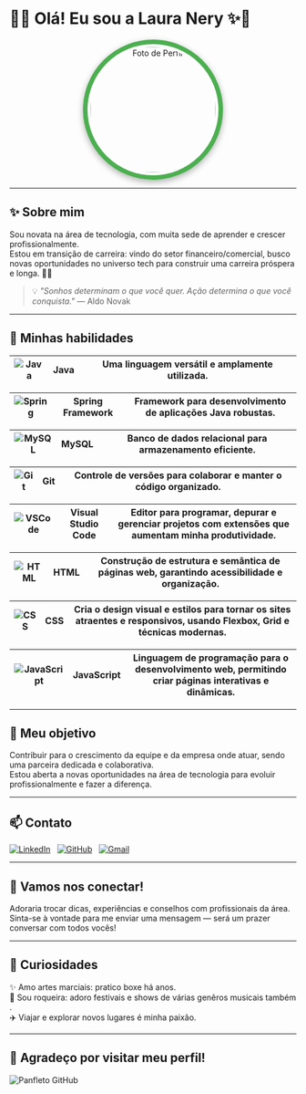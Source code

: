 # 🌟✨ **Olá! Eu sou a Laura Nery** ✨🌟

<p align="center">
  <img src="https://github.com/user-attachments/assets/ca944496-d147-431a-bb10-3718b0b0b9bf" alt="Foto de Perfil" width="220" style="border-radius:50%; border:6px double #2196F3; box-shadow: 0 4px 12px rgba(0,0,0,0.3); border: 8px solid #4CAF50; padding: 5px;"/>
</p> 

---

## ✨ Sobre mim

Sou novata na área de tecnologia, com muita sede de aprender e crescer profissionalmente.  
Estou em transição de carreira: vindo do setor financeiro/comercial, busco novas oportunidades no universo tech para construir uma carreira próspera e longa. 🚀✨

> 💡 *"Sonhos determinam o que você quer. Ação determina o que você conquista."* — Aldo Novak

---

## 🚀 Minhas habilidades

| ![Java](https://github.com/user-attachments/assets/65a9e0e8-0835-4ced-84d9-7230683207a2) | **Java** | Uma linguagem versátil e amplamente utilizada. |
| :--: | :--: | :----------------------------------------------: |

| ![Spring](https://github.com/user-attachments/assets/e8a927ca-d800-4fe2-a881-5340b3c81fb1) | **Spring Framework** | Framework para desenvolvimento de aplicações Java robustas. |
| :--: | :--: | :--------------------------------------------------------------: |

| ![MySQL](https://github.com/user-attachments/assets/06f34601-100e-4025-bf10-8f68efabd446) | **MySQL** | Banco de dados relacional para armazenamento eficiente. |
| :--: | :--: | :------------------------------------------------------------: |

| ![Git](https://github.com/user-attachments/assets/7574bb57-ecde-40f0-99ee-7d51c11f590f) | **Git** | Controle de versões para colaborar e manter o código organizado. |
| :--: | :--: | :--------------------------------------------------------------: |

| ![VSCode](https://img.shields.io/badge/Visual%20Studio%20Code-007ACC?style=for-the-badge&logo=visual-studio-code&logoColor=white) | **Visual Studio Code** | Editor para programar, depurar e gerenciar projetos com extensões que aumentam minha produtividade. |
| :--: | :--: | :--------------------------------------------------------------: |

| ![HTML](https://img.shields.io/badge/HTML-E34F26?style=for-the-badge&logo=html5&logoColor=white) | **HTML** | Construção de estrutura e semântica de páginas web, garantindo acessibilidade e organização. |
| :--: | :--: | :--------------------------------------------------------------: |

| ![CSS](https://img.shields.io/badge/CSS-1572B6?style=for-the-badge&logo=css3&logoColor=white) | **CSS** | Cria o design visual e estilos para tornar os sites atraentes e responsivos, usando Flexbox, Grid e técnicas modernas. |
| :--: | :--: | :--------------------------------------------------------------: |

| ![JavaScript](https://img.shields.io/badge/JavaScript-F7DF1E?style=for-the-badge&logo=javascript&logoColor=black) | **JavaScript** | Linguagem de programação para o desenvolvimento web, permitindo criar páginas interativas e dinâmicas. |
| :--: | :--: | :--------------------------------------------------------------: |

---

## 🎯 Meu objetivo

Contribuir para o crescimento da equipe e da empresa onde atuar, sendo uma parceira dedicada e colaborativa.  
Estou aberta a novas oportunidades na área de tecnologia para evoluir profissionalmente e fazer a diferença.

---

## 📫 Contato

[![LinkedIn](https://cdn-icons-png.flaticon.com/32/174/174857.png)](https://www.linkedin.com/in/laura-nery-lon1999/) &nbsp; 
[![GitHub](https://cdn-icons-png.flaticon.com/32/733/733553.png)](https://github.com/LauNery) &nbsp; 
[![Gmail](https://cdn-icons-png.flaticon.com/32/281/281769.png)](mailto:laura.olivernery@gmail.com)

---

## 🌟 Vamos nos conectar!

Adoraria trocar dicas, experiências e conselhos com profissionais da área.  
Sinta-se à vontade para me enviar uma mensagem — será um prazer conversar com todos vocês!

---

## 🎉 Curiosidades

✨ Amo artes marciais: pratico boxe há anos.  
🎸 Sou roqueira: adoro festivais e shows de várias genêros musicais também .  
✈️ Viajar e explorar novos lugares é minha paixão.

---

## 🙏 Agradeço por visitar meu perfil!

  ![Panfleto GitHub](https://github.com/user-attachments/assets/5d2c6025-c256-4cd0-82b7-43f5aeded357)

   
